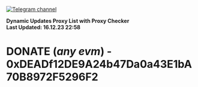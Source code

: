 [![Telegram channel](https://img.shields.io/endpoint?url=https://runkit.io/damiankrawczyk/telegram-badge/branches/master?url=https://t.me/n4z4v0d)](https://t.me/n4z4v0d) 

**Dynamic Updates Proxy List with Proxy Checker**  
**Last Updated: 16.12.23 22:58**

# DONATE (_any evm_) - 0xDEADf12DE9A24b47Da0a43E1bA70B8972F5296F2
